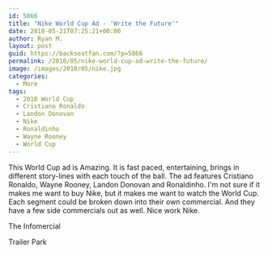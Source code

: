 ```yaml
---
id: 5866
title: "Nike World Cup Ad - 'Write the Future'"
date: 2010-05-21T07:25:21+00:00
author: Ryan M.
layout: post
guid: https://backseatfan.com/?p=5866
permalink: /2010/05/nike-world-cup-ad-write-the-future/
image: /images/2010/05/nike.jpg
categories:
  - More
tags:
  - 2010 World Cup
  - Cristiano Ronaldo
  - Landon Donovan
  - Nike
  - Ronaldinho
  - Wayne Rooney
  - World Cup
---
```


<div class="entry">
  <p>
  </p>

  <p>
    This World Cup ad is Amazing. It is fast paced, entertaining, brings in different story-lines with each touch of the ball. The ad features Cristiano Ronaldo, Wayne Rooney, Landon Donovan and Ronaldinho. I'm not sure if it makes me want to buy Nike, but it makes me want to watch the World Cup. Each segment could be broken down into their own commercial. And they have a few side commercials out as well. Nice work Nike.
  </p>

  <p>
    The Infomercial
  </p>

  <p>
  </p>

  <p>
    Trailer Park
  </p>

  <p>
  </p>
</div>
